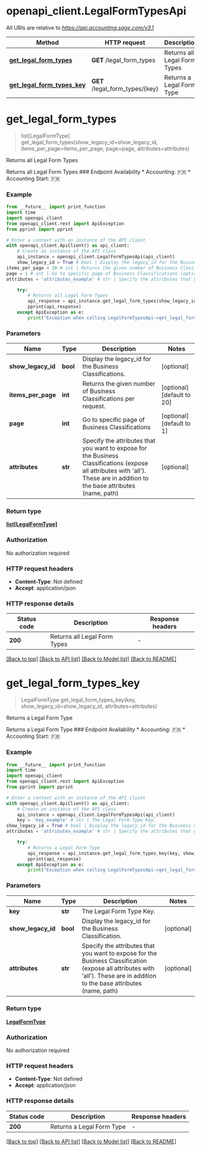 # openapi_client.LegalFormTypesApi

All URIs are relative to *https://api.accounting.sage.com/v3.1*

Method | HTTP request | Description
------------- | ------------- | -------------
[**get_legal_form_types**](LegalFormTypesApi.md#get_legal_form_types) | **GET** /legal_form_types | Returns all Legal Form Types
[**get_legal_form_types_key**](LegalFormTypesApi.md#get_legal_form_types_key) | **GET** /legal_form_types/{key} | Returns a Legal Form Type


# **get_legal_form_types**
> list[LegalFormType] get_legal_form_types(show_legacy_id=show_legacy_id, items_per_page=items_per_page, page=page, attributes=attributes)

Returns all Legal Form Types

Returns all Legal Form Types  ### Endpoint Availability  * Accounting: 🇫🇷 * Accounting Start: 🇫🇷

### Example

```python
from __future__ import print_function
import time
import openapi_client
from openapi_client.rest import ApiException
from pprint import pprint

# Enter a context with an instance of the API client
with openapi_client.ApiClient() as api_client:
    # Create an instance of the API class
    api_instance = openapi_client.LegalFormTypesApi(api_client)
    show_legacy_id = True # bool | Display the legacy_id for the Business Classifications. (optional)
items_per_page = 20 # int | Returns the given number of Business Classifications per request. (optional) (default to 20)
page = 1 # int | Go to specific page of Business Classifications (optional) (default to 1)
attributes = 'attributes_example' # str | Specify the attributes that you want to expose for the Business Classifications (expose all attributes with 'all'). These are in addition to the base attributes (name, path) (optional)

    try:
        # Returns all Legal Form Types
        api_response = api_instance.get_legal_form_types(show_legacy_id=show_legacy_id, items_per_page=items_per_page, page=page, attributes=attributes)
        pprint(api_response)
    except ApiException as e:
        print("Exception when calling LegalFormTypesApi->get_legal_form_types: %s\n" % e)
```

### Parameters

Name | Type | Description  | Notes
------------- | ------------- | ------------- | -------------
 **show_legacy_id** | **bool**| Display the legacy_id for the Business Classifications. | [optional] 
 **items_per_page** | **int**| Returns the given number of Business Classifications per request. | [optional] [default to 20]
 **page** | **int**| Go to specific page of Business Classifications | [optional] [default to 1]
 **attributes** | **str**| Specify the attributes that you want to expose for the Business Classifications (expose all attributes with &#39;all&#39;). These are in addition to the base attributes (name, path) | [optional] 

### Return type

[**list[LegalFormType]**](LegalFormType.md)

### Authorization

No authorization required

### HTTP request headers

 - **Content-Type**: Not defined
 - **Accept**: application/json

### HTTP response details
| Status code | Description | Response headers |
|-------------|-------------|------------------|
**200** | Returns all Legal Form Types |  -  |

[[Back to top]](#) [[Back to API list]](../README.md#documentation-for-api-endpoints) [[Back to Model list]](../README.md#documentation-for-models) [[Back to README]](../README.md)

# **get_legal_form_types_key**
> LegalFormType get_legal_form_types_key(key, show_legacy_id=show_legacy_id, attributes=attributes)

Returns a Legal Form Type

Returns a Legal Form Type  ### Endpoint Availability  * Accounting: 🇫🇷 * Accounting Start: 🇫🇷

### Example

```python
from __future__ import print_function
import time
import openapi_client
from openapi_client.rest import ApiException
from pprint import pprint

# Enter a context with an instance of the API client
with openapi_client.ApiClient() as api_client:
    # Create an instance of the API class
    api_instance = openapi_client.LegalFormTypesApi(api_client)
    key = 'key_example' # str | The Legal Form Type Key.
show_legacy_id = True # bool | Display the legacy_id for the Business Classification. (optional)
attributes = 'attributes_example' # str | Specify the attributes that you want to expose for the Business Classification (expose all attributes with 'all'). These are in addition to the base attributes (name, path) (optional)

    try:
        # Returns a Legal Form Type
        api_response = api_instance.get_legal_form_types_key(key, show_legacy_id=show_legacy_id, attributes=attributes)
        pprint(api_response)
    except ApiException as e:
        print("Exception when calling LegalFormTypesApi->get_legal_form_types_key: %s\n" % e)
```

### Parameters

Name | Type | Description  | Notes
------------- | ------------- | ------------- | -------------
 **key** | **str**| The Legal Form Type Key. | 
 **show_legacy_id** | **bool**| Display the legacy_id for the Business Classification. | [optional] 
 **attributes** | **str**| Specify the attributes that you want to expose for the Business Classification (expose all attributes with &#39;all&#39;). These are in addition to the base attributes (name, path) | [optional] 

### Return type

[**LegalFormType**](LegalFormType.md)

### Authorization

No authorization required

### HTTP request headers

 - **Content-Type**: Not defined
 - **Accept**: application/json

### HTTP response details
| Status code | Description | Response headers |
|-------------|-------------|------------------|
**200** | Returns a Legal Form Type |  -  |

[[Back to top]](#) [[Back to API list]](../README.md#documentation-for-api-endpoints) [[Back to Model list]](../README.md#documentation-for-models) [[Back to README]](../README.md)

